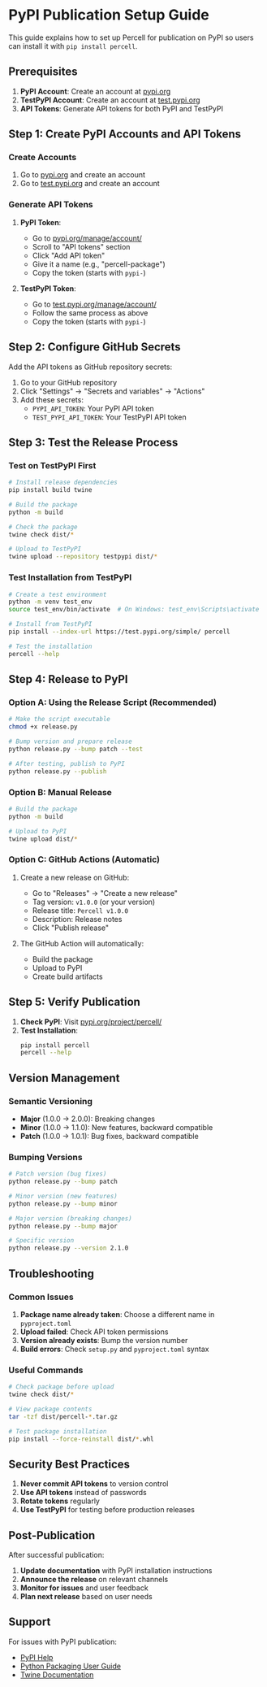 # PyPI Publication Setup Guide

This guide explains how to set up Percell for publication on PyPI so users can install it with `pip install percell`.

## Prerequisites

1. **PyPI Account**: Create an account at [pypi.org](https://pypi.org/account/register/)
2. **TestPyPI Account**: Create an account at [test.pypi.org](https://test.pypi.org/account/register/)
3. **API Tokens**: Generate API tokens for both PyPI and TestPyPI

## Step 1: Create PyPI Accounts and API Tokens

### Create Accounts
1. Go to [pypi.org](https://pypi.org/account/register/) and create an account
2. Go to [test.pypi.org](https://test.pypi.org/account/register/) and create an account

### Generate API Tokens
1. **PyPI Token**:
   - Go to [pypi.org/manage/account/](https://pypi.org/manage/account/)
   - Scroll to "API tokens" section
   - Click "Add API token"
   - Give it a name (e.g., "percell-package")
   - Copy the token (starts with `pypi-`)

2. **TestPyPI Token**:
   - Go to [test.pypi.org/manage/account/](https://test.pypi.org/manage/account/)
   - Follow the same process as above
   - Copy the token (starts with `pypi-`)

## Step 2: Configure GitHub Secrets

Add the API tokens as GitHub repository secrets:

1. Go to your GitHub repository
2. Click "Settings" → "Secrets and variables" → "Actions"
3. Add these secrets:
   - `PYPI_API_TOKEN`: Your PyPI API token
   - `TEST_PYPI_API_TOKEN`: Your TestPyPI API token

## Step 3: Test the Release Process

### Test on TestPyPI First

```bash
# Install release dependencies
pip install build twine

# Build the package
python -m build

# Check the package
twine check dist/*

# Upload to TestPyPI
twine upload --repository testpypi dist/*
```

### Test Installation from TestPyPI

```bash
# Create a test environment
python -m venv test_env
source test_env/bin/activate  # On Windows: test_env\Scripts\activate

# Install from TestPyPI
pip install --index-url https://test.pypi.org/simple/ percell

# Test the installation
percell --help
```

## Step 4: Release to PyPI

### Option A: Using the Release Script (Recommended)

```bash
# Make the script executable
chmod +x release.py

# Bump version and prepare release
python release.py --bump patch --test

# After testing, publish to PyPI
python release.py --publish
```

### Option B: Manual Release

```bash
# Build the package
python -m build

# Upload to PyPI
twine upload dist/*
```

### Option C: GitHub Actions (Automatic)

1. Create a new release on GitHub:
   - Go to "Releases" → "Create a new release"
   - Tag version: `v1.0.0` (or your version)
   - Release title: `Percell v1.0.0`
   - Description: Release notes
   - Click "Publish release"

2. The GitHub Action will automatically:
   - Build the package
   - Upload to PyPI
   - Create build artifacts

## Step 5: Verify Publication

1. **Check PyPI**: Visit [pypi.org/project/percell/](https://pypi.org/project/percell/)
2. **Test Installation**: 
   ```bash
   pip install percell
   percell --help
   ```

## Version Management

### Semantic Versioning
- **Major** (1.0.0 → 2.0.0): Breaking changes
- **Minor** (1.0.0 → 1.1.0): New features, backward compatible
- **Patch** (1.0.0 → 1.0.1): Bug fixes, backward compatible

### Bumping Versions
```bash
# Patch version (bug fixes)
python release.py --bump patch

# Minor version (new features)
python release.py --bump minor

# Major version (breaking changes)
python release.py --bump major

# Specific version
python release.py --version 2.1.0
```

## Troubleshooting

### Common Issues

1. **Package name already taken**: Choose a different name in `pyproject.toml`
2. **Upload failed**: Check API token permissions
3. **Version already exists**: Bump the version number
4. **Build errors**: Check `setup.py` and `pyproject.toml` syntax

### Useful Commands

```bash
# Check package before upload
twine check dist/*

# View package contents
tar -tzf dist/percell-*.tar.gz

# Test package installation
pip install --force-reinstall dist/*.whl
```

## Security Best Practices

1. **Never commit API tokens** to version control
2. **Use API tokens** instead of passwords
3. **Rotate tokens** regularly
4. **Use TestPyPI** for testing before production releases

## Post-Publication

After successful publication:

1. **Update documentation** with PyPI installation instructions
2. **Announce the release** on relevant channels
3. **Monitor for issues** and user feedback
4. **Plan next release** based on user needs

## Support

For issues with PyPI publication:
- [PyPI Help](https://pypi.org/help/)
- [Python Packaging User Guide](https://packaging.python.org/)
- [Twine Documentation](https://twine.readthedocs.io/)
